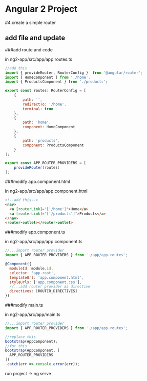 Angular 2 Project
=======

#4.create a simple router
## add file and update
###add route and code

in ng2-app/src/app/app.routes.ts

```javascript
//add this
import { provideRouter, RouterConfig }  from '@angular/router';
import { HomeComponent } from './home';
import { ProductsComponent } from './products';

export const routes: RouterConfig = [
    {
        path: '',
        redirectTo: '/home',
        terminal: true
    },
    {
        path: 'home',
        component: HomeComponent
    },
    {
        path: 'products',
        component: ProductsComponent
    }
];

export const APP_ROUTER_PROVIDERS = [
    provideRouter(routes)
];
```

###modify app.component.html

in ng2-app/src/app/app.component.html
```html
<!--add this-->
<nav>
  <a [routerLink]="['/home']">Home</a>
  <a [routerLink]="['/products']">Products</a>
</nav>
<router-outlet></router-outlet>
```

###modify app.component.ts

in ng2-app/src/app/app.component.ts

```javascript
//...import router provider
import { APP_ROUTER_PROVIDERS } from './app/app.routes';

@Component({
  moduleId: module.id,
  selector: 'app-root',
  templateUrl: 'app.component.html',
  styleUrls: ['app.component.css'],
  //...add router provider as directive
  directives: [ROUTER_DIRECTIVES]
})
```

###modify main.ts

in ng2-app/src/app/main.ts

```javascript
//...import router provider
import { APP_ROUTER_PROVIDERS } from './app/app.routes';

//replace this
bootstrap(AppComponent);
//for this
bootstrap(AppComponent, [
  APP_ROUTER_PROVIDERS
])
.catch(err => console.error(err));
```


run project -> ng serve